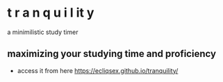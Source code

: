 # t r a n q u i l it y  

a minimilistic study timer 
## maximizing your studying time and proficiency
- access it from here https://ecliqsex.github.io/tranquility/

